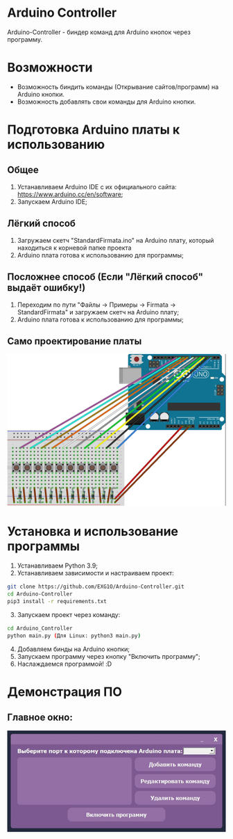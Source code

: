 # Arduino Controller
Arduino-Controller - биндер команд для Arduino кнопок через программу.

# Возможности
- Возможность биндить команды (Открывание сайтов/программ) на Arduino кнопки.
- Возможность добавлять свои команды для Arduino кнопки.

# Подготовка Arduino платы к использованию
## Общее
1. Устанавливаем Arduino IDE с их официального сайта: https://www.arduino.cc/en/software;
2. Запускаем Arduino IDE;
## Лёгкий способ
1. Загружаем скетч "StandardFirmata.ino" на Arduino плату, который находиться к корневой папке проекта
2. Arduino плата готова к использованию для программы;
## Посложнее способ (Если "Лёгкий способ" выдаёт ошибку!)
1. Переходим по пути "Файлы -> Примеры -> Firmata -> StandardFirmata" и загружаем скетч на Arduino плату;
2. Arduino плата готова к использованию для программы;
## Само проектирование платы
![arduino_board](Icons/arduino_board.jpg)

# Установка и использование программы
1. Устанавливаем Python 3.9;
2. Устанавливаем зависимости и настраиваем проект:
```sh
git clone https://github.com/EXG1O/Arduino-Controller.git
cd Arduino-Controller
pip3 install -r requirements.txt
```
3. Запускаем проект через команду:
```sh
cd Arduino_Controller
python main.py (Для Linux: python3 main.py)
```
4. Добавляем бинды на Arduino кнопки;
5. Запускаем программу через кнопку "Включить программу";
6. Наслаждаемся программой! :D

# Демонстрация ПО
## Главное окно:
![software_main_window](Icons/main_window.jpg)